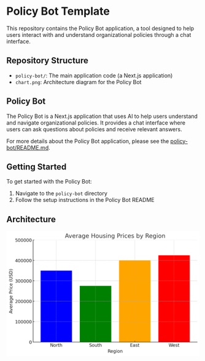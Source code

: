 # Policy Bot Template

This repository contains the Policy Bot application, a tool designed to help users interact with and understand organizational policies through a chat interface.

## Repository Structure

- `policy-bot/`: The main application code (a Next.js application)
- `chart.png`: Architecture diagram for the Policy Bot

## Policy Bot

The Policy Bot is a Next.js application that uses AI to help users understand and navigate organizational policies. It provides a chat interface where users can ask questions about policies and receive relevant answers.

For more details about the Policy Bot application, please see the [policy-bot/README.md](policy-bot/README.md).

## Getting Started

To get started with the Policy Bot:

1. Navigate to the `policy-bot` directory
2. Follow the setup instructions in the Policy Bot README

## Architecture

![Policy Bot Architecture](chart.png) 